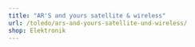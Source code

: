 ```yaml
---
title: "AR'S and yours satellite & wireless"
url: /toledo/ars-and-yours-satellite-und-wireless/
shop: Elektronik
---
```

